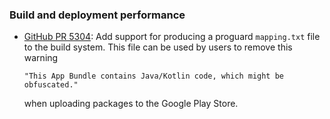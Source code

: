 ### Build and deployment performance

  * [GitHub PR 5304](https://github.com/xamarin/xamarin-android/pull/5304):
    Add support for producing a proguard `mapping.txt` file to the
    build system. This file can be used by users to remove this warning

        "This App Bundle contains Java/Kotlin code, which might be obfuscated."

    when uploading packages to the Google Play Store.
